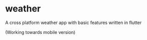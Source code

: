 # weather

A cross platform weather app with basic features written in flutter

(Working towards mobile version)
